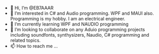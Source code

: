 - 👋 Hi, I’m @EB7AAAR
- 👀 I’m interested in C# and Audio programming. WPF and MAUI also. Programming is my hobby. I am an electrical engineer.
- 🌱 I’m currently learning WPF and NAUDIO programming
- 💞️ I’m looking to collaborate on any Aduio programming projects including soundfonts, synthysizers, Naudio, C# programming and related topics.
- 📫 How to reach me ...

<!---
EB7AAAR/EB7AAAR is a ✨ special ✨ repository because its `README.md` (this file) appears on your GitHub profile.
You can click the Preview link to take a look at your changes.
--->
